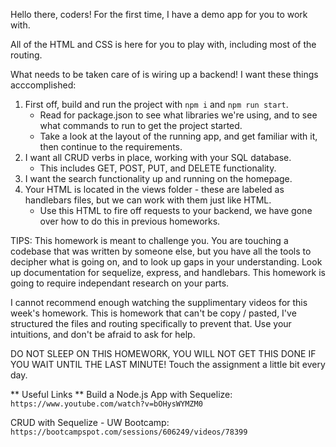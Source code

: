 Hello there, coders! For the first time, I have a demo app for you to work with.

All of the HTML and CSS is here for you to play with, including most of the routing.

What needs to be taken care of is wiring up a backend! I want these things acccomplished:

1. First off, build and run the project with `npm i` and `npm run start`.
   - Read for package.json to see what libraries we're using, and to see what commands to run to get the project started.
   - Take a look at the layout of the running app, and get familiar with it, then continue to the requirements.
2. I want all CRUD verbs in place, working with your SQL database.
   - This includes GET, POST, PUT, and DELETE functionality.
3. I want the search functionality up and running on the homepage.
4. Your HTML is located in the views folder - these are labeled as handlebars files, but we can work with them just like HTML.
   - Use this HTML to fire off requests to your backend, we have gone over how to do this in previous homeworks.

TIPS: This homework is meant to challenge you. You are touching a codebase that was written by someone else, but you have all the tools to decipher what is going on, and to look up gaps in your understanding. Look up documentation for sequelize, express, and handlebars. This homework is going to require independant research on your parts.

I cannot recommend enough watching the supplimentary videos for this week's homework. This is homework that can't be copy / pasted, I've structured the files and routing specifically to prevent that. Use your intuitions, and don't be afraid to ask for help.

DO NOT SLEEP ON THIS HOMEWORK, YOU WILL NOT GET THIS DONE IF YOU WAIT UNTIL THE LAST MINUTE! Touch the assignment a little bit every day.

** Useful Links **
Build a Node.js App with Sequelize:
`https://www.youtube.com/watch?v=bOHysWYMZM0`

CRUD with Sequelize - UW Bootcamp:
`https://bootcampspot.com/sessions/606249/videos/78399`
